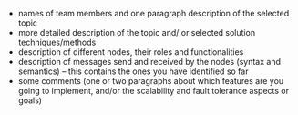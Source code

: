 - names of team members and one paragraph description of the selected topic
- more detailed description of the topic and/ or selected solution techniques/methods
- description of different nodes, their roles and functionalities
- description of messages send and received by the nodes (syntax and semantics) – this
  contains the ones you have identified so far
- some comments (one or two paragraphs about which features are you going to
  implement, and/or the scalability and fault tolerance aspects or goals)
